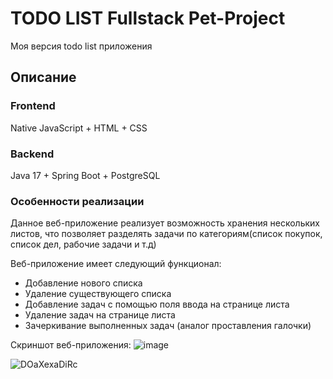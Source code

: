 # TODO LIST Fullstack Pet-Project
Моя версия todo list приложения 
## Описание
### Frontend
Native JavaScript + HTML + CSS

### Backend
Java 17 + Spring Boot + PostgreSQL

### Особенности реализации
Данное веб-приложение реализует возможность хранения нескольких листов, что позволяет разделять задачи по категориям(список покупок, список дел, рабочие задачи и т.д)

Веб-приложение имеет следующий функционал:
- Добавление нового списка
- Удаление существующего списка
- Добавление задач с помощью поля ввода на странице листа
- Удаление задач на странице листа
- Зачеркивание выполненных задач (аналог проставления галочки)

Скриншот веб-приложения:
![image](https://github.com/soulasphyxia/todo-fullstack-pet/assets/98162330/45cab96b-5fcd-4d6c-8b4c-cb1e44dce943)

![DOaXexaDiRc](https://github.com/soulasphyxia/todo-fullstack-pet/assets/98162330/a9c8e3ac-8b60-4656-b3fb-d14a5f53dc57)
